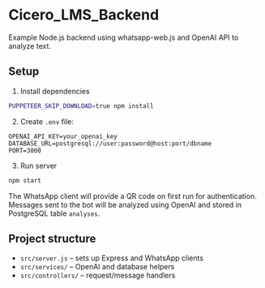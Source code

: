 # Cicero_LMS_Backend

Example Node.js backend using whatsapp-web.js and OpenAI API to analyze text.

## Setup

1. Install dependencies

```bash
PUPPETEER_SKIP_DOWNLOAD=true npm install
```

2. Create `.env` file:

```
OPENAI_API_KEY=your_openai_key
DATABASE_URL=postgresql://user:password@host:port/dbname
PORT=3000
```

3. Run server

```bash
npm start
```

The WhatsApp client will provide a QR code on first run for authentication. Messages sent to the bot will be analyzed using OpenAI and stored in PostgreSQL table `analyses`.

## Project structure

- `src/server.js` – sets up Express and WhatsApp clients
- `src/services/` – OpenAI and database helpers
- `src/controllers/` – request/message handlers

